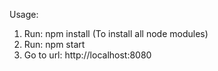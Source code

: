 Usage:
1. Run: npm install (To install all node modules)
2. Run: npm start
3. Go to url: http://localhost:8080